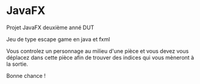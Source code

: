 # JavaFX
Projet JavaFX deuxième anné DUT

Jeu de type escape game en java et fxml

Vous controlez un personnage au milieu d'une pièce et vous devez vous déplacez dans cette pièce
afin de trouver des indices qui vous mèneront à la sortie.

Bonne chance !
